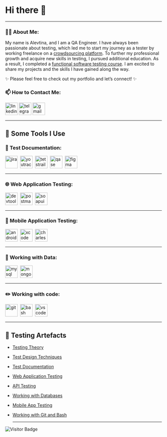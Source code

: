 # Hi there 👋

---

### 👨‍💻 About Me:

My name is Alevtina, and I am a QA Engineer. I have always been passionate about testing, which led me to start my journey as a tester by working freelance on a [crowdsourcing platform](https://drive.google.com/file/d/1YIN3A9wFFwfi1Jup4NUMCYqpb0Tri-Hv/view?usp=sharing). To further my professional growth and acquire new skills in testing, I pursued additional education. As a result, I completed a [functional software testing course](). I am excited to share my projects and the skills I have gained along the way.

 ✨ Please feel free to check out my portfolio and let’s connect! ✨

### 📫 How to Сontact Me:
</p>
<a href= "https://www.linkedin.com/in/alevtina-semeniuk/"><img src="https://img.icons8.com/?size=512&id=13930&format=png" width="40" height="40" alt="linkedin"/></a>
<a href= "https://t.me/Alevtini_s"><img src="https://img.icons8.com/?size=512&id=63306&format=png" width="40" height="40" alt="telegram"/></a>
<a href= "mailto:qa.alevtina@gmail.com"><img src="https://img.icons8.com/?size=512&id=P7UIlhbpWzZm&format=png" width="40" height="40" alt="gmail"/></a>
</p>

---
## 📌 Some Tools I Use
### 📁 Test Documentation:

<div>
  <img src="https://cdn.jsdelivr.net/gh/devicons/devicon/icons/jira/jira-original.svg" title="jira" alt="jira" width="40" height="40"/>&nbsp
  <img src="https://upload.wikimedia.org/wikipedia/commons/thumb/8/8d/YouTrack_Icon.svg/1024px-YouTrack_Icon.svg.png?20200803082248" title="youtrack" alt="youtrack" width="40" height="40"/>&nbsp
  <img src="https://codahosted.io/packs/21236/unversioned/assets/LOGO/ba1091c59bab89cd2fd0f289622731fe16113d7b00905abe64759c313a4b73b76c1b0426076ed76cb74752234c734131df46992d5b8b48fc13e264240e4f7119f736cfeb64df36ded54b5cbf6198b9cadedf18dd0cac5c7dbcd16e6336c29363cd1292ba" title="testrail" alt="tetstrail" width="40" height="40"/>&nbsp
  <img src="https://luna1.co/eb0187.png" title="qase" alt="qase" width="40" height="40"/>&nbsp
  <img src="https://cdn.jsdelivr.net/gh/devicons/devicon/icons/figma/figma-original.svg" title="figma" alt="figma" width="40" height="40"/>&nbsp
</div>

---

### 🌐 Web Application Testing:

<div>
  <img src="https://d33wubrfki0l68.cloudfront.net/38b5c953a4667366685d55db55d057c86db1fc54/a0fdc/static/acae6b24d940347661ca901ea07f47c1/chrome-dev-logo-icon.png" title="devtools" alt="devtools" width="40" height="40"/>&nbsp
  <img src="https://seeklogo.com/images/P/postman-logo-0087CA0D15-seeklogo.com.png" title="postman" alt="postman" width="40" height="40"/>&nbsp
  <img src="https://static0.smartbear.co/smartbearbrand/media/images/home/soapui-icon.svg" title="soapui" alt="soapui" width="40" height="40"/>&nbsp
</div>

---

### 📱 Mobile Application Testing:

<div>
  <img src="https://cdn.jsdelivr.net/gh/devicons/devicon/icons/androidstudio/androidstudio-original.svg" title="android-studio" alt="android-studio" width="40" height="40"/>&nbsp
  <img src="https://cdn.jsdelivr.net/gh/devicons/devicon/icons/xcode/xcode-original.svg" title="xcode" alt="xcode" width="40" height="40"/>&nbsp
  <img src="https://cdn.icon-icons.com/icons2/3053/PNG/512/charles_proxy_macos_bigsur_icon_190302.png" title="charles-proxy" alt="charles-proxy" width="40" height="40"/>&nbsp
</div>


---

### 💾 Working with Data:

<div>
  <img src="https://cdn.jsdelivr.net/gh/devicons/devicon/icons/mysql/mysql-original.svg" title="mysql" alt="mysql" width="40" height="40"/>&nbsp
  <img src="https://cdn.jsdelivr.net/gh/devicons/devicon/icons/mongodb/mongodb-original.svg" title="mongodb" alt="mongodb" width="40" height="40"/>&nbsp
</div>

---

### ✏️ Working with code:

<div>
  <img src="https://cdn.jsdelivr.net/gh/devicons/devicon/icons/git/git-original.svg" title="git" alt="git" width="40" height="40"/>&nbsp
  <img src="https://upload.wikimedia.org/wikipedia/commons/thumb/4/4b/Bash_Logo_Colored.svg/1024px-Bash_Logo_Colored.svg.png?20180723054350" title="bash" alt="bash" width="40" height="40"/>&nbsp
  <img src="https://cdn.jsdelivr.net/gh/devicons/devicon/icons/vscode/vscode-original.svg" title="vscode" alt="vscode" width="40" height="40"/>&nbsp
  
</div>

---

## 📌 Testing Artefacts
- [Testing Theory](https://github.com/alevtinasemeniuk/theory)
- [Test Design Techniques](https://github.com/alevtinasemeniuk/design)
- [Test Documentation](https://github.com/alevtinasemeniuk/docs)
- [Web Application Testing](https://github.com/alevtinasemeniuk/web/tree/main)
- [API Testing](https://github.com/alevtinasemeniuk/api)
- [Working with Databases](https://github.com/alevtinasemeniuk/database)
- [Mobile App Testing](https://github.com/alevtinasemeniuk/mobile)
- [Working with Git and Bash](https://github.com/alevtinasemeniuk/git_bash)
  

  ---


![Visitor Badge](https://visitor-badge.laobi.icu/badge?page_id=alevtinasemeniuk.alevtinasemeniuk)




